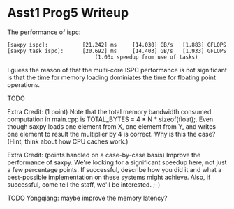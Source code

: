 # Asst1 Prog5 Writeup
The performance of ispc:

    [saxpy ispc]:           [21.242] ms     [14.030] GB/s   [1.883] GFLOPS
    [saxpy task ispc]:      [20.692] ms     [14.403] GB/s   [1.933] GFLOPS
                                (1.03x speedup from use of tasks)

I guess the reason of that the multi-core ISPC performance is not significant is that the time for memory loading dominiates the time for floating point operations.

TODO 


Extra Credit: (1 point) Note that the total memory bandwidth consumed computation in main.cpp is TOTAL_BYTES = 4 * N * sizeof(float);. Even though saxpy loads one element from X, one element from Y, and writes one element to result the multiplier by 4 is correct. Why is this the case? (Hint, think about how CPU caches work.)

Extra Credit: (points handled on a case-by-case basis) Improve the performance of saxpy. We're looking for a significant speedup here, not just a few percentage points. If successful, describe how you did it and what a best-possible implementation on these systems might achieve. Also, if successful, come tell the staff, we'll be interested. ;-)

TODO Yongqiang: maybe improve the memory latency?